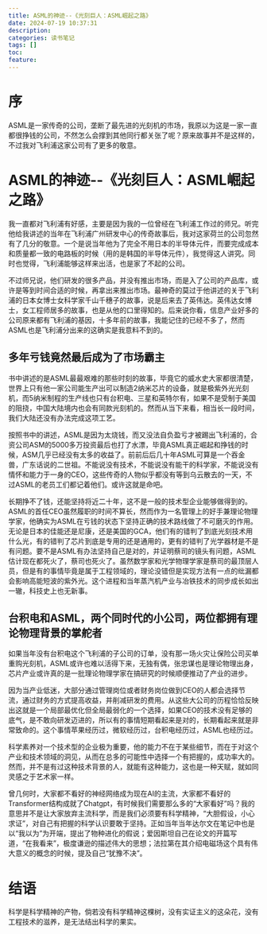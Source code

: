 ```yaml
---
title: ASML的神迹--《光刻巨人：ASML崛起之路》
date: 2024-07-19 10:37:31
description:
categories: 读书笔记
tags: []
toc:
feature:
---
```


# 序

ASML是一家传奇的公司，垄断了最先进的光刻机的市场，我原以为这是一家一直都很挣钱的公司，不然怎么会撑到其他同行都关张了呢？原来故事并不是这样的，不过我对飞利浦这家公司有了更多的敬意。



<!-- more -->

# ASML的神迹--《光刻巨人：ASML崛起之路》

我一直都对飞利浦有好感，主要是因为我的一位曾经在飞利浦工作过的师兄。听完他给我讲述的当年在飞利浦广州研发中心的传奇故事后，我对这家荷兰的公司忽然有了几分的敬意。一个是说当年他为了完全不用日本的半导体元件，而要完成成本和质量都一致的电路板的时候（用的是韩国的半导体元件），我觉得这人讲究。同时也觉得，飞利浦能够这样来出活，也是家了不起的公司。

不过师兄说，他们研发的很多产品，并没有推出市场，而是入了公司的产品库，或许是等到时间合适的时候，再拿出来推出市场。最神奇的莫过于他讲述的关于飞利浦的日本女博士女科学家千山千穗子的故事，说是后来去了英伟达。英伟达女博士，女工程师居多的故事，也是从他的口里得知的。后来说你看，信息产业好多的公司原来都有飞利浦的基因，十多年前的故事，我能记住的已经不多了，然而ASML也是飞利浦分出来的这确实是我意料不到的。

## 多年亏钱竟然最后成为了市场霸主

书中讲述的是ASML最最艰难的那些时刻的故事，毕竟它的威水史大家都很清楚，世界上只有他一家公司能生产出可以制造2纳米芯片的设备，就是极紫外光光刻机，而5纳米制程的生产线也只有台积电、三星和英特尔有，如果不是受制于美国的阻挠，中国大陆境内也会有同款光刻机的。然而从当下来看，相当长一段时间，我们大陆还没有办法完成这项工艺。

按照书中的讲述，ASML是因为太烧钱，而又没法自负盈亏才被踢出飞利浦的，合资公司ASM的5000多万投资最后也打了水漂，毕竟ASML真正崛起和挣钱的时候，ASM几乎已经没有太多的收益了。前前后后几十年ASML可算是一个吞金兽，广东话说的二世祖。不能说没有技术，不能说没有能干的科学家，不能说没有情怀和能力于一身的CEO，这些传奇的人物似乎都没有等到乌云散去的一天，不过ASML的老员工们都记着他们。或许这就是命吧。

长期挣不了钱，还能坚持将近二十年，这不是一般的技术型企业能够做得到的。ASML的首任CEO虽然履职的时间不算长，然而作为一名管理上的好手兼理论物理学家，他确实为ASML在亏钱的状态下坚持正确的技术路线做了不可磨灭的作用。无论是日本的佳能还是尼康，还是美国的GCA，他们有的错判了到底光刻技术用什么光，有的错判了芯片到底是专用的还是通用的，更有的错判了光学器材是不是有问题。要不是ASML有办法坚持自己是对的，并证明蔡司的镜头有问题，ASML估计现在都死火了，蔡司也死火了。虽然数学家和光学物理学家是蔡司的最顶层人员，但是有的事情毕竟是属于工程领域的，理论没错但是实现方法有一点的纰漏都会影响高能短波的紫外光。这个进程和当年蒸汽机产业与冶铁技术的同步成长如出一辙，科技史上也无新事。

## 台积电和ASML，两个同时代的小公司，两位都拥有理论物理背景的掌舵者

如果当年没有台积电这个飞利浦的子公司的订单，没有那一场火灾让保险公司买单重购光刻机，ASML或许也难以活得下来，无独有偶，张忠谋也是理论物理出身，芯片产业或许真的是一批理论物理学家在搞研究的时候顺便推动了产业的进步。

因为当产业低迷，大部分通过管理岗位或者财务岗位做到CEO的人都会选择节流，通过财务的方式提高收益，并削减研发的费用。从这些大公司的历程恰恰反映出这就是一个局部最优化但全局最弱化的一个选择，如果CEO的技术没有足够的底气，是不敢向研发迈进的，所以有的事情短期看起来是对的，长期看起来就是非常致命的。这个事情苹果经历过，微软经历过，台积电经历过，ASML也经历过。

科学素养对一个技术型的企业极为重要，他的能力不在于某些细节，而在于对这个产业和技术领域的洞见，从而在总多的可能性中选择一个有把握的，成功率大的。然而，并不是有过这种技术背景的人，就能有这种能力，这也是一种天赋，就如同灵感之于艺术家一样。

曾几何时，大家都不看好的神经网络成为现在AI的主流，大家都不看好的Transformer结构成就了Chatgpt，有时候我们需要那么多的“大家看好”吗？我的意思并不是让大家放弃主流科学，而是我们必须要有科学精神，“大胆假设，小心求证”，对自己有把握的科学认识要敢于坚持。正如当年当年达尔文在笔记中也是以“我以为”为开端，提出了物种进化的假说；爱因斯坦自己在论文的开篇写道，“在我看来”，极度谦逊的描述伟大的思想；法拉第在其介绍电磁场这个具有伟大意义的概念的时候，提及自己“犹豫不决”。

# 结语

科学是科学精神的产物，倘若没有科学精神这棵树，没有实证主义的这朵花，没有工程技术的滋养，是无法结出科学的果实。



